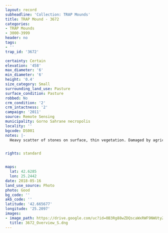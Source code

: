 ```yaml
---
layout: record
subheadline: 'Collection: TRAP Mounds'
title: TRAP Mound - 3672
categories:
- TRAP Mounds
- 3000-3999
header: no
tags:
- ''
trap_id: '3672'

certainty: Certain
elevation: '458'
max_diameter: '6'
min_diameter: '6'
height: '0.4'
size_category: Small
surrounding_land_use: Pasture
surface_condition: Pasture
robbed: No
crm_condition: '2'
crm_intactness: '2'
campaign: '2011'
source: Remote Sensing
municipality: Gorno Sahrane necropolis
locality: ''
bgcode: DS001
notes: |-
  Heavy scatter of stones on surface, thin vegetation. Damaged by agriculture. No visible robbers trenches.


rights: standard


maps:
  lat: 42.6285
  lon: 25.2442
date: 2018-05-16
land_use_source: Photo
photo: Good
bg_code: ''
akb_code: ''
latitude: '42.665677'
longitude: '25.2097'
images:
- image_path: https://drive.google.com/uc?id=0B3Rg88wZDQscaWxRWF9NWUtyZmM
  title: 3672_Overview_S.dng
---
```

